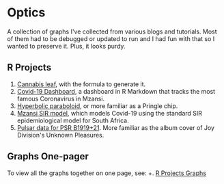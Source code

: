 # Optics
A collection of graphs I've collected from various blogs and tutorials. Most of them had to be debugged or updated to run and I had fun with that so I wanted to preserve it. Plus, it looks purdy.

## R Projects
1. [Cannabis leaf](https://github.com/DevilEars/Optics/tree/master/R_Projects/Cannabis), with the formula to generate it.
1. [Covid-19 Dashboard](https://rpubs.com/devilears/covid-19-mzansi), a dashboard in R Markdown that tracks the most famous Coronavirus in Mzansi.
1. [Hyperbolic paraboloid](https://github.com/DevilEars/Optics/tree/master/R_Projects/Pringle), or more familiar as a Pringle chip.
1. [Mzansi SIR model](https://github.com/DevilEars/Optics/tree/master/R_Projects/MzansiSIR), which models Covid-19 using the standard SIR epidemiological model for South Africa.
1. [Pulsar data for PSR B1919+21](https://github.com/DevilEars/Optics/tree/master/R_Projects/Pulsar). More familiar as the album cover of Joy Division's Unknown Pleasures.

## Graphs One-pager
To view all the graphs together on one page, see:
+. [R Projects Graphs](./GraphsOnePager.md)